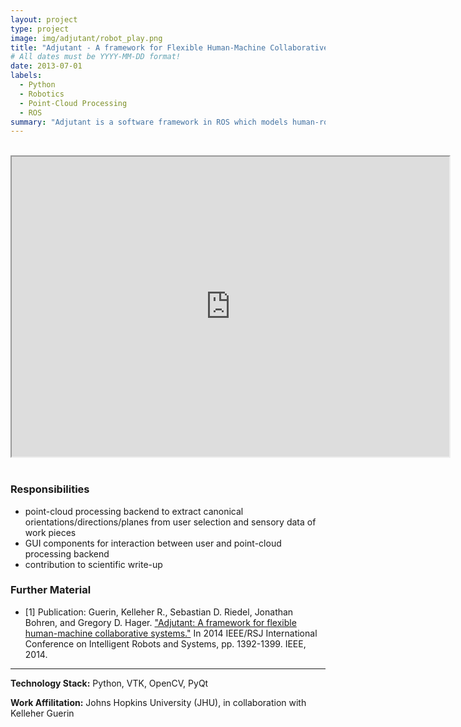 ```yaml
---
layout: project
type: project
image: img/adjutant/robot_play.png
title: "Adjutant - A framework for Flexible Human-Machine Collaborative Systems"
# All dates must be YYYY-MM-DD format!
date: 2013-07-01
labels:
  - Python
  - Robotics
  - Point-Cloud Processing
  - ROS
summary: "Adjutant is a software framework in ROS which models human-robot collaborative systems via relating sets of robot capabilities to specific user interfaces or interaction paradigms."
---
```


<br/>
<div class="ratio ratio-16x9">
  <iframe src="https://drive.google.com/file/d/1SY22FvxzqOUPO08vG41fKPCf5bBPtKFn/preview" width="700" height="480"></iframe>
</div>
<br/>

### Responsibilities
- point-cloud processing backend to extract canonical orientations/directions/planes from user selection and sensory data of work pieces
- GUI components for interaction between user and point-cloud processing backend
- contribution to scientific write-up

### Further Material
- [1] Publication: Guerin, Kelleher R., Sebastian D. Riedel, Jonathan Bohren, and Gregory D. Hager. <a href="https://ieeexplore.ieee.org/abstract/document/6942739">"Adjutant: A framework for flexible human-machine collaborative systems."</a> In 2014 IEEE/RSJ International Conference on Intelligent Robots and Systems, pp. 1392-1399. IEEE, 2014.

<hr>

**Technology Stack:** Python, VTK, OpenCV, PyQt

**Work Affilitation:** Johns Hopkins University (JHU), in collaboration with Kelleher Guerin
